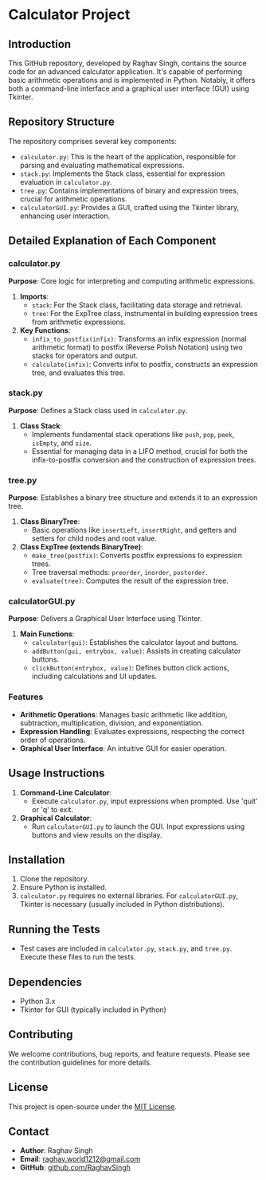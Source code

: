 # Calculator Project

## Introduction
This GitHub repository, developed by Raghav Singh, contains the source code for an advanced calculator application. It's capable of performing basic arithmetic operations and is implemented in Python. Notably, it offers both a command-line interface and a graphical user interface (GUI) using Tkinter.

## Repository Structure
The repository comprises several key components:
- `calculator.py`: This is the heart of the application, responsible for parsing and evaluating mathematical expressions.
- `stack.py`: Implements the Stack class, essential for expression evaluation in `calculator.py`.
- `tree.py`: Contains implementations of binary and expression trees, crucial for arithmetic operations.
- `calculatorGUI.py`: Provides a GUI, crafted using the Tkinter library, enhancing user interaction.

## Detailed Explanation of Each Component

### calculator.py
**Purpose**: Core logic for interpreting and computing arithmetic expressions.
1. **Imports**:
   - `stack`: For the Stack class, facilitating data storage and retrieval.
   - `tree`: For the ExpTree class, instrumental in building expression trees from arithmetic expressions.
2. **Key Functions**:
   - `infix_to_postfix(infix)`: Transforms an infix expression (normal arithmetic format) to postfix (Reverse Polish Notation) using two stacks for operators and output.
   - `calculate(infix)`: Converts infix to postfix, constructs an expression tree, and evaluates this tree.

### stack.py
**Purpose**: Defines a Stack class used in `calculator.py`.
1. **Class Stack**:
   - Implements fundamental stack operations like `push`, `pop`, `peek`, `isEmpty`, and `size`.
   - Essential for managing data in a LIFO method, crucial for both the infix-to-postfix conversion and the construction of expression trees.

### tree.py
**Purpose**: Establishes a binary tree structure and extends it to an expression tree.
1. **Class BinaryTree**:
   - Basic operations like `insertLeft`, `insertRight`, and getters and setters for child nodes and root value.
2. **Class ExpTree (extends BinaryTree)**:
   - `make_tree(postfix)`: Converts postfix expressions to expression trees.
   - Tree traversal methods: `preorder`, `inorder`, `postorder`.
   - `evaluate(tree)`: Computes the result of the expression tree.

### calculatorGUI.py
**Purpose**: Delivers a Graphical User Interface using Tkinter.
1. **Main Functions**:
   - `calculator(gui)`: Establishes the calculator layout and buttons.
   - `addButton(gui, entrybox, value)`: Assists in creating calculator buttons.
   - `clickButton(entrybox, value)`: Defines button click actions, including calculations and UI updates.

### Features
- **Arithmetic Operations**: Manages basic arithmetic like addition, subtraction, multiplication, division, and exponentiation.
- **Expression Handling**: Evaluates expressions, respecting the correct order of operations.
- **Graphical User Interface**: An intuitive GUI for easier operation.

## Usage Instructions
1. **Command-Line Calculator**:
   - Execute `calculator.py`, input expressions when prompted. Use 'quit' or 'q' to exit.
2. **Graphical Calculator**:
   - Run `calculatorGUI.py` to launch the GUI. Input expressions using buttons and view results on the display.

## Installation
1. Clone the repository.
2. Ensure Python is installed.
3. `calculator.py` requires no external libraries. For `calculatorGUI.py`, Tkinter is necessary (usually included in Python distributions).

## Running the Tests
- Test cases are included in `calculator.py`, `stack.py`, and `tree.py`. Execute these files to run the tests.

## Dependencies
- Python 3.x
- Tkinter for GUI (typically included in Python)

## Contributing
We welcome contributions, bug reports, and feature requests. Please see the contribution guidelines for more details.

## License
This project is open-source under the [MIT License](https://opensource.org/licenses/MIT).

## Contact
- **Author**: Raghav Singh
- **Email**: [raghav.world1212@gmail.com](mailto:raghav.world1212@gmail.com)
- **GitHub**: [github.com/RaghavSingh](https://github.com/RaghavSingh)

